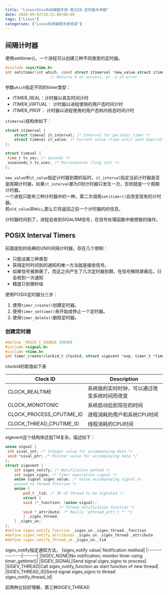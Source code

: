 ```yaml
---
title: "Linux/Unix系统编程手册-笔记20.定时器与休眠"
date: 2020-09-02T18:21:00+08:00
tags: ["Linux"]
categories: ["Linux系统编程手册阅读"]
---
```




## 间隔计时器
使用setitimer()，一个进程可以创建三种不同类型的定时器。
```c
#include <sys/time.h>
int setitimer(int which, const struct itimerval *new_value,struct itimerval *old_value);
                    // Returns 0 on success, or –1 on error
```

参数`which`指定不同的timer类型：
- ITIMER_REAL：计时器以真实时间计时
- ITIMER_VIRTUAL： 计时器以进程使用的用户态时间计时
- ITIMER_PROF： 计时器以进程使用的用户态和内核态时间计时

`itimerval`结构体如下：

```c
struct itimerval {
    struct timeval it_interval; /* Interval for periodic timer */
    struct timeval it_value; /* Current value (time until next expiration) */
};

struct timeval {
 time_t tv_sec; /* Seconds */
 suseconds_t tv_usec; /* Microseconds (long int) */
};
```

`new_value`中`it_value`指定计时器到期的延时，`it_interval`指定当前计时器是否是周期计时器，如果`it_interval`都为0则计时器只发生一次，否则就是一个周期计时器。  
一个进程只能有三种计时器中的一种，第二次调用`setitimer()`会改变现有的计时器。  
若`old_value`非`NULL`,那么它将返回之前一个计时器的的信息。  

计时器时间到了，进程会收到SIGALRM信号，在信号处理函数中做想做的操作。

##  POSIX Interval Timers

前面提到的经典的UNIX间隔计时器，存在几个限制：
- 只能设置三种类型
- 获得定时时间到的通知的唯一方法就是接收信号。
- 如果信号被屏蔽了，而这之间产生了几次定时器到期，在信号解除屏蔽后，只会收到一次通知
- 精度只到微秒级

使用POSIX定时器分三步：
1. 使用`timer_create()`创建定时器。
2. 使用`timer_settime()`来开始或停止一个定时器。
3. 使用`timer_delete()`删除定时器。

### 创建定时器

```c
#define _POSIX_C_SOURCE 199309
#include <signal.h>
#include <time.h>
int timer_create(clockid_t clockid, struct sigevent *evp, timer_t *timerid);
```

clockid的取值如下表

|Clock ID| Description|
|---------------|-------|
|CLOCK_REALTIME|系统级的实时时钟，可以通过改变系统时间而改变|
|CLOCK_MONOTONIC|系统启动后到现在的时间|
|CLOCK_PROCESS_CPUTIME_ID|进程消耗的用户和系统CPU时间|
|CLOCK_THREAD_CPUTIME_ID|线程消耗的CPU时间|

sigevent这个结构体还挺TM复杂，描述如下：

```cpp
union sigval {
 int sival_int; /* Integer value for accompanying data */
 void *sival_ptr; /* Pointer value for accompanying data */
};
struct sigevent {
    int sigev_notify; /* Notification method */
    int sigev_signo; /* Timer expiration signal */
    union sigval sigev_value; /* Value accompanying signal or
    passed to thread function */
    union {
        pid_t _tid; /* ID of thread to be signaled */
        struct {
        void (*_function) (union sigval);
                        /* Thread notification function */
        void *_attribute; /* Really 'pthread_attr_t *' */
        } _sigev_thread;
    } _sigev_un;
};
#define sigev_notify_function _sigev_un._sigev_thread._function
#define sigev_notify_attributes _sigev_un._sigev_thread._attribute
#define sigev_notify_thread_id _sigev_un._tid
```

sigev_notify指定通知方法，
|sigev_notify value| Notification method|
|---------------|-------|
|SIGEV_NONE|No notification; monitor timer using timer_gettime()|
|SIGEV_SIGNAL|Send signal sigev_signo to process|
|SIGEV_THREAD|Call sigev_notify_function as start function of new thread|
|SIGEV_THREAD_ID|Send signal sigev_signo to thread sigev_notify_thread_id|

前两种比较好理解，第三种SIGEV_THREAD